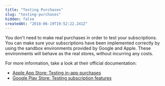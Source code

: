 ```yaml
---
title: "Testing Purchases"
slug: "testing-purchases"
hidden: false
createdAt: "2018-06-19T19:52:22.241Z"
---
```

You don't need to make real purchases in order to test your subscriptions. You can make sure your subscriptions have been implemented correctly by using the sandbox environments provided by Google and Apple. These environments will behave as the real stores, without incurring any costs.

For more information, take a look at their official documentation:

- [Apple App Store: Testing in-app purchases](https://developer.apple.com/library/archive/documentation/NetworkingInternet/Conceptual/StoreKitGuide/Chapters/ShowUI.html#//apple_ref/doc/uid/TP40008267-CH3-SW11)
- [Google Play Store: Testing subscription features](https://developer.android.com/google/play/billing/billing_testing#testing-subscriptions)